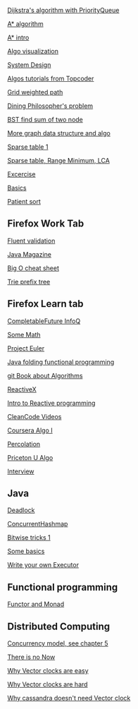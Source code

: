 

[Dijkstra's algorithm with PriorityQueue](http://krishnalearnings.blogspot.com/2015/07/implementation-in-java-for-dijkstras.html?_sm_au_=iVVq7qSnRsH0N6FH)

[A* algorithm](http://www.redblobgames.com/pathfinding/a-star/introduction.html)

[A* intro](https://www.raywenderlich.com/4946/introduction-to-a-pathfinding)

[Algo visualization](https://www.educative.io/collection/5642554087309312/5679846214598656)

[System Design](https://www.educative.io/collection/5668639101419520/5649050225344512)

[Algos tutorials from Topcoder](https://www.topcoder.com/community/data-science/data-science-tutorials/)

[Grid weighted path](http://www.sanfoundry.com/java-program-find-shortest-path-between-two-vertices-using-dijkstras-algorithm/)

[Dining Philosopher's problem](https://codereview.stackexchange.com/questions/25989/dining-philosophers-problem-solution-with-java-reentrantlock)

[BST find sum of two node](https://www.algorithmsandme.com/two-numbersnodes-with-given-sum-in-binary-search-tree-2sum-problem/)

[More graph data structure and algo](http://www.toves.org/books/data/ch08-pq/index.html)

[Sparse table 1](https://cp-algorithms.com/data_structures/sparse-table.html)

[Sparse table, Range Minimum, LCA](https://www.topcoder.com/community/competitive-programming/tutorials/range-minimum-query-and-lowest-common-ancestor/)

[Excercise](http://penguin.ewu.edu/class/class/cscd300/Topic/ExpressionTree/index.html)

[Basics](https://cs.meta.stackexchange.com/questions/599/reference-answers-to-frequently-asked-questions)

[Patient sort](http://www.cs.princeton.edu/courses/archive/spring13/cos423/lectures/LongestIncreasingSubsequence-2x2.pdf)

Firefox Work Tab
----------------

[Fluent validation](https://github.com/JeremySkinner/FluentValidation)

[Java Magazine](http://www.javamagazine.mozaicreader.com)

[Big O cheat sheet](http://bigocheatsheet.com/)

[Trie prefix tree](http://www.programcreek.com/2014/05/leetcode-implement-trie-prefix-tree-java/)



Firefox Learn tab
-----------------
[CompletableFuture InfoQ](https://www.infoq.com/articles/Functional-Style-Callbacks-Using-CompletableFuture)

[Some Math](http://web.stanford.edu/~kdevlin/MathGuy.html)

[Project Euler](https://projecteuler.net/archives)

[Java folding functional programming](https://pysaumont.github.io/2016/06/11/Folding-the-Universe-part-I.html)

[git Book about Algorithms](https://roy3221.gitbooks.io/algorithms/content/)

[ReactiveX](http://reactivex.io/documentation/observable.html)

[Intro to Reactive programming](https://gist.github.com/staltz/868e7e9bc2a7b8c1f754)

[CleanCode Videos](https://cleancoders.com/videos/java-case-study)

[Coursera Algo I](https://www.coursera.org/learn/algorithms-part1)

[Percolation](http://coursera.cs.princeton.edu/algs4/assignments/percolation.html)

[Priceton U Algo](http://algs4.cs.princeton.edu/12oop/)

[Interview](https://medium.com/garbage-collection/managed-by-qs-engineering-interview-process-3806377813bf)

Java
----
[Deadlock](http://www.javaworld.com/article/2075692/java-concurrency/avoid-synchronization-deadlocks.html)

[ConcurrentHashmap](https://www.ibm.com/developerworks/java/library/j-jtp08223/index.html)

[Bitwise tricks 1](https://www.techiedelight.com/bit-hacks-part-3-playing-rightmost-set-bit-number/)

[Some basics](http://www.javaperformancetuning.com/news/newtips189.shtml)

[Write your own Executor](https://caffinc.github.io/2016/03/simple-threadpool/)

Functional programming
----
[Functor and Monad](https://dzone.com/articles/functor-and-monad-examples-in-plain-java)

Distributed Computing
-------------------
[Concurrency model, see chapter 5](http://berb.github.io/diploma-thesis/original/index.html)

[There is no Now](https://queue.acm.org/detail.cfm?id=2745385)

[Why Vector clocks are easy](http://basho.com/posts/technical/why-vector-clocks-are-easy/)

[Why Vector clocks are hard](http://basho.com/posts/technical/why-vector-clocks-are-hard/)

[Why cassandra doesn't need Vector clock](https://www.datastax.com/dev/blog/why-cassandra-doesnt-need-vector-clocks)
